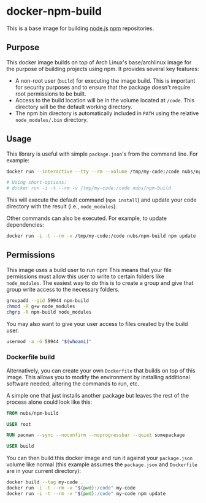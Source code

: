 # docker-npm-build
This is a base image for building [node.js][node.js] [npm][npm] repositories.

## Purpose
This docker image builds on top of Arch Linux's base/archlinux image for the
purpose of building projects using npm.  It provides several key features:

* A non-root user (`build`) for executing the image build.  This is important
  for security purposes and to ensure that the package doesn't require root
  permissions to be built.
* Access to the build location will be in the volume located at `/code`.  This
  directory will be the default working directory.
* The npm bin directory is automatically included in `PATH` using the relative
  `node_modules/.bin` directory.

## Usage
This library is useful with simple `package.json`'s from the command line.
For example:

```bash
docker run --interactive --tty --rm --volume /tmp/my-code:/code nubs/npm-build

# Using short-options:
# docker run -i -t --rm -v /tmp/my-code:/code nubs/npm-build
```

This will execute the default command (`npm install`) and update your code
directory with the result (i.e., `node_modules`).

Other commands can also be executed.  For example, to update dependencies:

```bash
docker run -i -t --rm -v /tmp/my-code:/code nubs/npm-build npm update
```

## Permissions
This image uses a build user to run npm  This means that your file permissions
must allow this user to write to certain folders like `node_modules`.  The
easiest way to do this is to create a group and give that group write access to
the necessary folders.

```bash
groupadd --gid 59944 npm-build
chmod -R g+w node_modules
chgrp -R npm-build node_modules
```

You may also want to give your user access to files created by the build user.

```bash
usermod -a -G 59944 "$(whoami)"
```

### Dockerfile build
Alternatively, you can create your own `Dockerfile` that builds on top of this
image.  This allows you to modify the environment by installing additional
software needed, altering the commands to run, etc.

A simple one that just installs another package but leaves the rest of the
process alone could look like this:

```dockerfile
FROM nubs/npm-build

USER root

RUN pacman --sync --noconfirm --noprogressbar --quiet somepackage

USER build
```

You can then build this docker image and run it against your `package.json`
volume like normal (this example assumes the `package.json` and `Dockerfile` are
in your current directory):

```bash
docker build --tag my-code .
docker run -i -t --rm -v "$(pwd):/code" my-code
docker run -i -t --rm -v "$(pwd):/code" my-code npm update
```

[node.js]: http://nodejs.org/
[npm]: https://www.npmjs.org/
